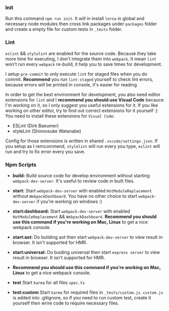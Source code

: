 ### Init
Run this command `npm run init`.
It will in install `lerna` in global and necessary node modules then cross link packages under `packages` folder and create a empty file for custom tests in `_tests` folder.

### Lint
`eslint` && `stylelint` are enabled for the source code.
Because they take more time for executing, I don't integrate them into `webpack`. It mean `lint` won't run every `webpack` re-build, it help you to save times for development.

I setup `pre-commit` to only execute `lint` for staged files when you do commit.
**Recommend** you run `lint-staged` yourself to check lint errors, because errors will be printed in console, it's easier for reading.

In order to get the best environment for development, you also need editor extensions for `lint` and I **recommend you should use Visual Code** becauce I'm working on it, so I only suggest you useful extensions for it.
If you like working on other editor, try to find out correct extensions for it yourself :)
You need to install these extensions for `Visual Code`:
- ESLint (Dirk Baeumer)
- styleLint (Shinnosuke Watanabe)

Config for those extensions is written in shared `.vscode/settings.json`.
If you setup as I remcommend, `stylelint` will run every you type, `eslint` will run and try to fix error every you save.

### Npm Scripts
- **build:** Build source code for develop environment without starting `webpack-dev-server`. It's useful to review code  in built files.

- **start:** Start `webpack-dev-server` with enabled `HotModuleReplacement` without `WebpackDashboard`. You have no other choice to start `webpack-dev-server` if you're working on windows :)

- **start:dashboard:** Start `webpack-dev-server` with enabled `HotModuleReplacement` && `WebpackDashboard`. **Recommend you should use this command if you're working on Mac, Linux** to get a nice webpack console.

- **start:aot:** Do building aot then start `webpack-dev-server` to view result in browser. It isn't supported for HMR.

- **start:universal:** Do buiding universal then start `express server` to view result in browser. It isn't supported for HMR.

- **Recommend you should use this command if you're working on Mac, Linux** to get a nice webpack console.

- **test** Start `karma` for all files `spec.ts`

- **test:custom** Start `karma` for required files in `_tests/custom.js`. `custom.js` is added into .gitignore, so if you need to run custom test, create it yourself then wrire code to require necessary files.

